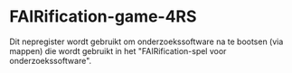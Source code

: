 # FAIRification-game-4RS
Dit nepregister wordt gebruikt om onderzoekssoftware na te bootsen (via mappen) die wordt gebruikt in het "FAIRification-spel voor onderzoekssoftware".